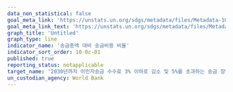 ```yaml
---
data_non_statistical: false
goal_meta_link: 'https://unstats.un.org/sdgs/metadata/files/Metadata-10-0c-01.pdf'
goal_meta_link_text: 'https://unstats.un.org/sdgs/metadata/files/Metadata-10-0c-01.pdf'
graph_title: 'Untitled'
graph_type: line
indicator_name: '송금총액 대비 송금비용 비율'
indicator_sort_order: 10-0c-01
published: true
reporting_status: notapplicable
target_name: '2030년까지 이민자송금 수수료 3% 이하로 감소 및 5%를 초과하는 송금 장벽 제거'
un_custodian_agency: World Bank
---
```

